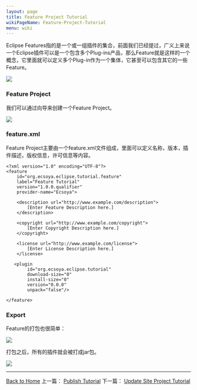 ```yaml
---
layout: page
title: Feature Project Tutorial
wikiPageName: Feature-Project-Tutorial
menu: wiki
---
```


Eclipse Features指的是一个或一组插件的集合，前面我们已经提过，广义上来说一个Eclipse插件可以是一个包含多个Plug-ins产品，那么Feature就是这样的一个概念，它里面就可以定义多个Plug-in作为一个集体，它甚至可以包含其它的一些Feature。

![]({{site.baseurl}}/eclipse.tutorial/wiki/images/image_feature_overview.png)

### Feature Project

我们可以通过向导来创建一个Feature Project。

![]({{site.baseurl}}/eclipse.tutorial/wiki/images/image_feature_creation.png)

### feature.xml

Feature Project主要由一个feature.xml文件组成，里面可以定义名称，版本，插件描述，版权信息，许可信息等内容。

	<?xml version="1.0" encoding="UTF-8"?>
	<feature
    	id="org.ecsoya.eclipse.tutorial.feature"
      	label="Feature Tutorial"
      	version="1.0.0.qualifier"
      	provider-name="Ecsoya">

   		<description url="http://www.example.com/description">
      		[Enter Feature Description here.]
   		</description>

   		<copyright url="http://www.example.com/copyright">
      		[Enter Copyright Description here.]
   		</copyright>

   		<license url="http://www.example.com/license">
      		[Enter License Description here.]
   		</license>

	   <plugin
	   		id="org.ecsoya.eclipse.tutorial"
         	download-size="0"
         	install-size="0"
         	version="0.0.0"
         	unpack="false"/>

	</feature>

### Export

Feature的打包也很简单：

![]({{site.baseurl}}/eclipse.tutorial/wiki/images/image_feature_export1.png)

打包之后，所有的插件就会被打成jar包。

![]({{site.baseurl}}/eclipse.tutorial/wiki/images/image_feature_export2.png)


***
[Back to Home]({{site.baseurl}}/eclipse.tutorial/wiki/) 上一篇： [Publish Tutorial](http://ecsoya.github.io/eclipse.tutorial/wiki/Publish-Tutorial) 下一篇： [Update Site Project Tutorial](http://http://ecsoya.github.io/eclipse.tutorial/wiki/UpdateSite-Project-Tutorial)